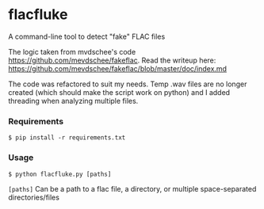 # flacfluke

A command-line tool to detect "fake" FLAC files

The logic taken from mvdschee's code https://github.com/mevdschee/fakeflac. Read the writeup here: https://github.com/mevdschee/fakeflac/blob/master/doc/index.md

The code was refactored to suit my needs. Temp .wav files are no longer created (which should make the script work on python) and I added threading when analyzing multiple files.

### Requirements

```
$ pip install -r requirements.txt
```

### Usage

```
$ python flacfluke.py [paths]
```
`[paths]` Can be a path to a flac file, a directory, or multiple space-separated directories/files